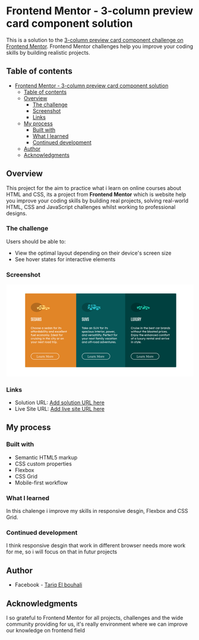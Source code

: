 # Frontend Mentor - 3-column preview card component solution

This is a solution to the [3-column preview card component challenge on Frontend Mentor](https://www.frontendmentor.io/challenges/3column-preview-card-component-pH92eAR2-). Frontend Mentor challenges help you improve your coding skills by building realistic projects. 

## Table of contents

- [Frontend Mentor - 3-column preview card component solution](#frontend-mentor---3-column-preview-card-component-solution)
  - [Table of contents](#table-of-contents)
  - [Overview](#overview)
    - [The challenge](#the-challenge)
    - [Screenshot](#screenshot)
    - [Links](#links)
  - [My process](#my-process)
    - [Built with](#built-with)
    - [What I learned](#what-i-learned)
    - [Continued development](#continued-development)
  - [Author](#author)
  - [Acknowledgments](#acknowledgments)


## Overview

This project for the aim to practice what i learn on online courses about  HTML and CSS, its a project from **Frontend Mentor** which is website help you improve your coding skills by building real projects, solving real-world HTML, CSS and JavaScript challenges whilst working to professional designs.

### The challenge

Users should be able to:

- View the optimal layout depending on their device's screen size
- See hover states for interactive elements

### Screenshot

![Design preview for 3 column preview card component coding challenge](./screenshot/Desktop-view.png)



### Links

- Solution URL: [Add solution URL here](https://your-solution-url.com)
- Live Site URL: [Add live site URL here](https://your-live-site-url.com)

## My process

### Built with

- Semantic HTML5 markup
- CSS custom properties
- Flexbox
- CSS Grid
- Mobile-first workflow

### What I learned

In this chalenge i improve my skills in responsive desgin, Flexbox and CSS Grid.


### Continued development

I think responsive desgin that work in different browser needs more work for me, so i will focus on that in futur projects


## Author

- Facebook - [Tariq El bouhali](https://www.facebook.com/tariqelbouhali)

## Acknowledgments


I so grateful to Frontend Mentor for all projects, challenges and the wide community  providing for us, it's really environment where we can improve our knowledge on frontend field
